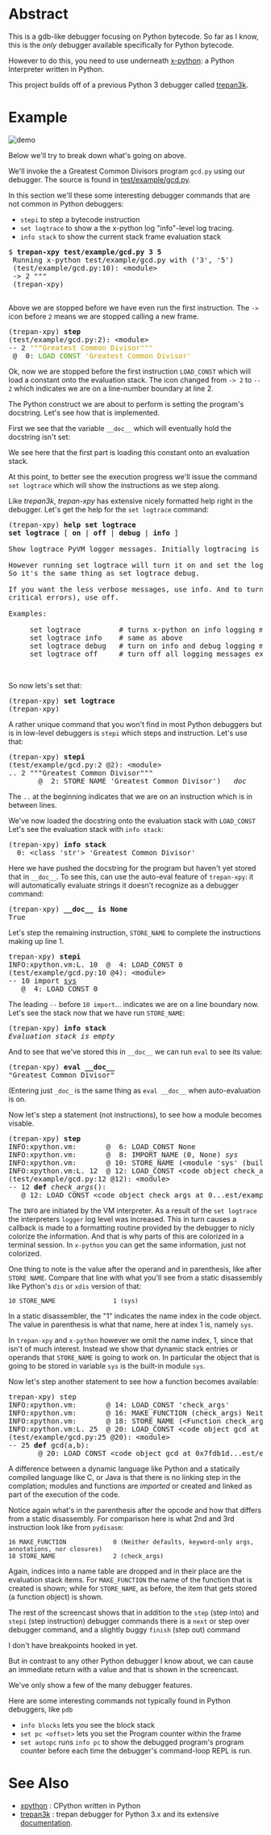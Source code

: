Abstract
========

This is a gdb-like debugger focusing on Python bytecode. So far as I know, this is the *only* debugger available specifically for Python bytecode.

However to do this, you need to use underneath [x-python](https://pypi.org/project/x-python): a Python Interpreter written in Python.

This project builds off of a previous Python 3 debugger called [trepan3k](https://pypi.org/project/trepan3k/).

Example
=======

![demo](https://github.com/rocky/trepan-xpy/blob/master/screenshots/trepan-xpy-demo1.gif)

Below we'll try to break down what's going on above.

We'll invoke the a Greatest Common Divisors program `gcd.py` using our debugger. The source is found in
[test/example/gcd.py](https://github.com/rocky/trepan-xpy/blob/master/test/example/gcd.py).

In this section we'll these some interesting debugger commands that are not common in Python debuggers:

- `stepi` to step a bytecode instruction
- `set logtrace` to show a the x-python log "info"-level log  tracing.
- `info stack` to show the current stack frame evaluation stack

<pre>$ <b>trepan-xpy test/example/gcd.py 3 5</b>
 Running x-python test/example/gcd.py with ('3', '5')
 (test/example/gcd.py:10): &lt;module&gt;
 -&gt; 2 &quot;&quot;&quot;
 (trepan-xpy)
 </pre>

Above we are stopped before we have even run the first instruction. The `->` icon before `2` means we are stopped calling a new frame.

<pre>(trepan-xpy) <b>step</b>
(test/example/gcd.py:2): &lt;module&gt;
-- 2 <font color="#C4A000">&quot;&quot;&quot;Greatest Common Divisor&quot;&quot;&quot;</font><br> @  0: <font color="#4E9A06">LOAD_CONST</font> <font color="#C4A000">&apos;Greatest Common Divisor&apos;</font>
</pre>

Ok, now we are stopped before the first instruction `LOAD_CONST` which will load a constant onto the evaluation stack. The icon changed from `-> 2` to `-- 2` which indicates we are on a line-number boundary at line 2.

The Python construct we are about to perform is setting the program's docstring. Let\'s see how that is implemented.

First we see that the variable `__doc__` which will eventually hold the docstring isn't set:

We see here that the first part is loading this constant onto an
evaluation stack.

At this point, to better see the execution progress we'll issue the command `set logtrace` which will show the instructions as we step along.

Like *trepan3k*, *trepan-xpy* has extensive nicely formatted help right in the debugger. Let's get the help for the `set logtrace` command:

<pre>(trepan-xpy) <b>help set logtrace</b>
<b>set logtrace</b> [ <b>on</b> | <b>off</b> | <b>debug</b> | <b>info</b> ]

Show logtrace PyVM logger messages. Initially logtracing is off.

However running set logtrace will turn it on and set the log level to debug.
So it's the same thing as set logtrace debug.

If you want the less verbose messages, use info. And to turn off, (except
critical errors), use off.

Examples:

     set logtrace         # turns x-python on info logging messages
     set logtrace info    # same as above
     set logtrace debug   # turn on info and debug logging messages
     set logtrace off     # turn off all logging messages except critical ones


</pre>

So now lets's set that:

<pre>(trepan-xpy) <b>set logtrace</b>
(trepan-xpy)</pre>

A rather unique command that you won\'t find in most Python debuggers
but is in low-level debuggers is `stepi` which steps and instruction.
Let's use that:

<pre>(trepan-xpy) <b>stepi</b>
(test/example/gcd.py:2 @2): &lt;module&gt;
.. 2 &quot;&quot;&quot;Greatest Common Divisor&quot;&quot;&quot;<br/>       @  2: STORE_NAME &apos;Greatest Common Divisor&apos;) <i>__doc__</i>
</pre>

The `..` at the beginning indicates that we are on an instruction which
is in between lines.

We\'ve now loaded the docstring onto the evaluation stack with
`LOAD_CONST` Let\'s see the evaluation stack with `info stack`:

<pre>(trepan-xpy) <b>info stack</b><br/>  0: &lt;class &apos;str&apos;&gt; &apos;Greatest Common Divisor&apos;
</pre>

Here we have pushed the docstring for the program but haven\'t yet
stored that in `__doc__`. To see this, can use the auto-eval feature of
`trepan-xpy`: it will automatically evaluate strings it doesn\'t
recognize as a debugger command:

<pre>(trepan-xpy) <b>__doc__ is None</b>
True
</pre>

Let's step the remaining instruction, `STORE_NAME` to complete the
instructions making up line 1.

<pre>trepan-xpy) <b>stepi</b>
INFO:xpython.vm:L. 10  @  4: LOAD_CONST 0
(test/example/gcd.py:10 @4): &lt;module&gt;
-- 10 import <u>sys</u><br/>   @  4: LOAD_CONST 0
</pre>

The leading `--` before `10 import`... indicates we are on a line
boundary now. Let\'s see the stack now that we have run `STORE_NAME`:

<pre>(trepan-xpy) <b>info stack</b>
<i>Evaluation stack is empty</i>
</pre>

And to see that we\'ve stored this in `__doc__` we can run `eval` to see
its value:

<pre>(trepan-xpy) <b>eval __doc__</b>
"Greatest Common Divisor"
</pre>

(Entering just `_doc_` is the same thing as `eval __doc__` when
auto-evaluation is on.

Now let\'s step a statement (not instructions), to see how a module
becomes visable.

<pre>(trepan-xpy) <b>step</b>
INFO:xpython.vm:       @  6: LOAD_CONST None
INFO:xpython.vm:       @  8: IMPORT_NAME (0, None) <i>sys</i>
INFO:xpython.vm:       @ 10: STORE_NAME (&lt;module &apos;sys&apos; (built-in)&gt;)
INFO:xpython.vm:L. 12  @ 12: LOAD_CONST &lt;code object check_args at 0x7f2a0a286f60, file &quot;test/example/gcd.py&quot;, line 12&gt;
(test/example/gcd.py:12 @12): &lt;module&gt;
-- 12 <b>def</b> <i>check_args</i>():</br>   @ 12: LOAD_CONST &lt;code object check_args at 0...est/example/gcd.py&quot;, line 12&gt;
</pre>

The `INFO` are initiated by the VM interpreter. As a result of the `set logtrace` the interpreters `logger` log level was increased. This in turn causes a callback is made to a formatting routine provided by the debugger to nicly colorize the information. And that is why parts of this are colorized in a terminal session. In `x-python` you can get the same information, just not colorized.

One thing to note is the value after the operand and in parenthesis, like after `STORE NAME`. Compare that line with what you\'ll see from a static disassembly like Python\'s `dis` or `xdis` version of that:

    10 STORE_NAME                1 (sys)

In a static disassembler, the \"1\" indicates the name index in the code object. The value in parenthesis is what that name, here at index 1 is, namely `sys`.

In `trepan-xpy` and `x-python` however we omit the name index, 1, since that isn't of much interest. Instead we show that dynamic stack entries or operands that `STORE_NAME` is going to work on. In particular the object that is going to be stored in variable `sys` is the built-in module `sys`.

Now let's step another statement to see how a function becomes available:

<pre>trepan-xpy) step
INFO:xpython.vm:       @ 14: LOAD_CONST &apos;check_args&apos;</font>
INFO:xpython.vm:       @ 16: MAKE_FUNCTION (check_args) Neither defaults, keyword-only args, annotations, nor closures
INFO:xpython.vm:       @ 18: STORE_NAME (&lt;Function check_args at 0x7fdb1d4d49f0&gt;) <u>check_args</u>
INFO:xpython.vm:L. 25  @ 20: LOAD_CONST &lt;code object gcd at 0x7fdb1d55fed0, file &quot;test/example/gcd.py&quot;, line 25&gt;
(test/example/gcd.py:25 @20): &lt;module&gt;
-- 25 <b>def</b> gcd(a,b):
       @ 20: LOAD_CONST &lt;code object gcd at 0x7fdb1d...est/example/gcd.py&quot;, line 25&gt;
</pre>

A difference between a dynamic language like Python and a statically compiled language like C, or Java is that there is no linking step in the complation; modules and functions are *imported* or created and linked as part of the execution of the code.

Notice again what's in the parenthesis after the opcode and how that differs from a static disassembly. For comparison here is what 2nd and 3rd instruction look like from `pydisasm`:

    16 MAKE_FUNCTION             0 (Neither defaults, keyword-only args, annotations, nor closures)
    18 STORE_NAME                2 (check_args)

Again, indices into a name table are dropped and in their place are the evaluation stack items. For `MAKE_FUNCTION` the name of the function that is created is shown; while for `STORE_NAME`, as before, the item that gets stored (a function object) is shown.

The rest of the screencast shows that in addition to the `step` (step into) and `stepi` (step instruction) debugger commands there is a `next` or step over debugger command, and a slightly buggy `finish` (step out) command

I don't have breakpoints hooked in yet.

But in contrast to any other Python debugger I know about, we can cause an immediate return with a value and that is shown in the screencast.

We've only show a few of the many debugger features.

Here are some interesting commands not typically found in Python debuggers, like `pdb`

- `info blocks` lets you see the block stack
- `set pc <offset>` lets you set the Program counter within the frame
- `set autopc` runs `info pc` to show the debugged program's program counter before each time the debugger's command-loop REPL is run.

See Also
========

- [xpython](https://pypi.org/project/x-python/) : CPython written in Python
- [trepan3k](https://pypi.org/project/trepan3k/) : trepan debugger for  Python 3.x and its extensive  [documentation](https://python3-trepan.readthedocs.io/en/latest/).
